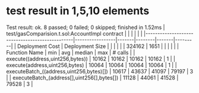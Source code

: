 # test result in 1,5,10 elements

Test result: ok. 8 passed; 0 failed; 0 skipped; finished in 1.52ms
| test/gasComparision.t.sol:AccountImpl contract |                 |       |        |       |         |
|------------------------------------------------|-----------------|-------|--------|-------|---------|
| Deployment Cost                                | Deployment Size |       |        |       |         |
| 324162                                         | 1651            |       |        |       |         |
| Function Name                                  | min             | avg   | median | max   | # calls |
| execute((address,uint256,bytes))               | 10162           | 10162 | 10162  | 10162 | 1       |
| execute(address,uint256,bytes)                 | 10064           | 10064 | 10064  | 10064 | 1       |
| executeBatch_((address,uint256,bytes)[])       | 10617           | 43637 | 41097  | 79197 | 3       |
| executeBatch_(address[],uint256[],bytes[])     | 11128           | 44061 | 41528  | 79528 | 3       |
